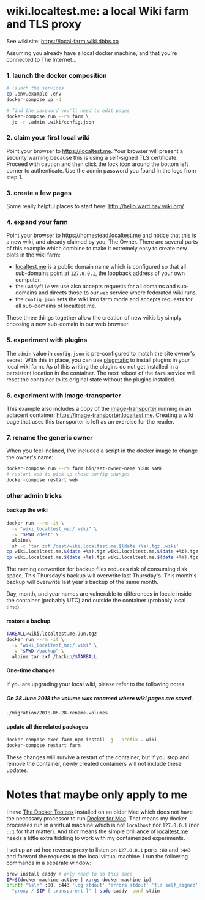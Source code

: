 # wiki.localtest.me: a local Wiki farm and TLS proxy

See wiki site: https://local-farm.wiki.dbbs.co

Assuming you already have a local docker machine, and that you're
connected to The Internet...

### 1. launch the docker composition

``` bash
# launch the services
cp .env.example .env
docker-compose up -d

# find the password you'll need to edit pages
docker-compose run --rm farm \
  jq -r .admin .wiki/config.json
```

### 2. claim your first local wiki

Point your browser to https://localtest.me.  Your browser will present
a security warning because this is using a self-signed TLS
certificate.  Proceed with caution and then click the lock icon around
the bottom left corner to authenticate.  Use the admin password you
found in the logs from step 1.

### 3. create a few pages

Some really helpful places to start here: http://hello.ward.bay.wiki.org/

### 4. expand your farm

Point your browser to https://homestead.localtest.me and notice that
this is a new wiki, and already claimed by you, The Owner.  There are
several parts of this example which combine to make it extremely easy
to create new plots in the wiki farm:

* [localtest.me](http://readme.localtest.me) is a public domain name
  which is configured so that all sub-domains point at `127.0.0.1`,
  the loopback address of your own computer.
* the `Caddyfile` we use also accepts requests for all domains and
  sub-domains and directs those to our `web` service where federated
  wiki runs.
* the `config.json` sets the wiki into farm mode and accepts requests
  for all sub-domains of localtest.me.

These three things together allow the creation of new wikis by simply
choosing a new sub-domain in our web browser.

### 5. experiment with plugins

The `admin` value in `config.json` is pre-configured to match the site
owner's secret.  With this in place, you can use [plugmatic] to
install plugins in your local wiki farm.  As of this writing the
plugins do not get installed in a persistent location in the
container.  The next reboot of the `farm` service will reset the
container to its original state without the plugins installed.

[plugmatic]: http://plugins.fed.wiki.org/about-plugmatic-plugin.html

### 6. experiment with image-transporter

This example also includes a copy of the [image-transporter] running
in an adjacent container: https://image-transporter.localtest.me.
Creating a wiki page that uses this transporter is left as an exercise
for the reader.

[image-transporter]: http://ward.asia.wiki.org/home.c2.com:4010/welcome-visitors

### 7. rename the generic owner

When you feel inclined, I've included a script in the docker image to
change the owner's name:

``` bash
docker-compose run --rm farm bin/set-owner-name YOUR NAME
# restart web to pick up these config changes
docker-compose restart web
```

### other admin tricks

#### backup the wiki

``` bash
docker run --rm -it \
  -v "wiki_localtest_me:/.wiki" \
  -v "$PWD:/dest" \
  alpine\
  sh -c 'tar zcf /dest/wiki.localtest.me.$(date +%a).tgz .wiki'
cp wiki.localtest.me.$(date +%a).tgz wiki.localtest.me.$(date +%b).tgz
cp wiki.localtest.me.$(date +%a).tgz wiki.localtest.me.$(date +%Y).tgz
```

The naming convention for backup files reduces risk of consuming disk
space.  This Thursday's backup will overwrite last Thursday's.  This
month's backup will overwrite last year's backup of the same month.

Day, month, and year names are vulnerable to differences in locale
inside the container (probably UTC) and outside the container
(probably local time).

#### restore a backup

``` bash
TARBALL=wiki.localtest.me.Jun.tgz
docker run --rm -it \
  -v "wiki_localtest_me:/.wiki" \
  -v "$PWD:/backup" \
  alpine tar zxf /backup/$TARBALL
```

#### One-time changes

If you are upgrading your local wiki, please refer to the following notes.

##### On 28 June 2018 the volume was renamed where wiki pages are saved.

``` bash
./migration/2018-06-28-rename-volumes
```

#### update all the related packages

``` bash
docker-compose exec farm npm install -g --prefix . wiki
docker-compose restart farm
```

These changes will survive a restart of the container, but if you stop
and remove the container, newly created containers will not include
these updates.

# Notes that maybe only apply to me

I have [The Docker Toolbox] installed on an older Mac which does not
have the necessary processor to run [Docker for Mac].  That means my
docker processes run in a virtual machine which is not `localhost` nor
`127.0.0.1` (nor `::1` for that matter).  And _that_ means the simple
brilliance of [localtest.me] needs a little extra fiddling to work
with my containerized experiments.

I set up an ad hoc reverse proxy to listen on `127.0.0.1` ports `:80`
and `:443` and forward the requests to the local virtual machine.  I
run the following commands in a separate window:

``` bash
brew install caddy # only need to do this once
IP=$(docker-machine active | xargs docker-machine ip)
printf "%s\n" :80, :443 'log stdout' 'errors stdout' 'tls self_signed' \
  "proxy / $IP { transparent }" | sudo caddy -conf stdin
```

[The Docker Toolbox]: https://www.docker.com/products/docker-toolbox
[Docker for Mac]: https://docs.docker.com/docker-for-mac/
[localtest.me]: https://http://readme.localtest.me/
